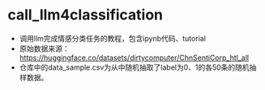 # call_llm4classification
- 调用llm完成情感分类任务的教程，包含ipynb代码、tutorial
- 原始数据来源：https://huggingface.co/datasets/dirtycomputer/ChnSentiCorp_htl_all
- 仓库中的data_sample.csv为从中随机抽取了label为0、1的各50条的随机抽样数据。
